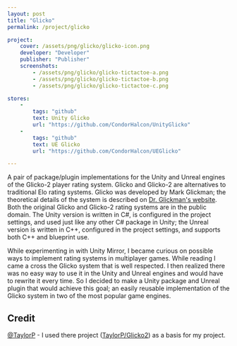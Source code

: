 ```yaml
---
layout: post
title: "Glicko"
permalink: /project/glicko

project:
    cover: /assets/png/glicko/glicko-icon.png
    developer: "Developer"
    publisher: "Publisher"
    screenshots:
        - /assets/png/glicko/glicko-tictactoe-a.png
        - /assets/png/glicko/glicko-tictactoe-b.png
        - /assets/png/glicko/glicko-tictactoe-c.png

stores:
    -
        tags: "github"
        text: Unity Glicko
        url: "https://github.com/CondorHalcon/UnityGlicko"
    -
        tags: "github"
        text: UE Glicko
        url: "https://github.com/CondorHalcon/UEGlicko"

---
```


A pair of package/plugin implementations for the Unity and Unreal engines of the Glicko-2 player rating system. Glicko and Glicko-2 are alternatives to traditional Elo rating systems. Glicko was developed by Mark Glickman; the theoretical details of the system is described on [Dr. Glickman's website](http://www.glicko.net/glicko.html). Both the original Glicko and Glicko-2 rating systems are in the public domain. The Unity version is written in C#, is configured in the project settings, and used just like any other C# package in Unity; the Unreal version is written in C++, configured in the project settings, and supports both C++ and blueprint use.

While experimenting in with Unity Mirror, I became curious on possible ways to implement rating systems in multiplayer games. While reading I came a cross the Glicko system that is well respected. I then realized there was no easy way to use it in the Unity and Unreal engines and would have to rewrite it every time. So I decided to make a Unity package and Unreal plugin that would achieve this goal; an easily reusable implementation of the Glicko system in two of the most popular game engines.

## Credit
[@TaylorP](https://github.com/TaylorP) - I used there project ([TaylorP/Glicko2](https://github.com/TaylorP/Glicko2)) as a basis for my project. 